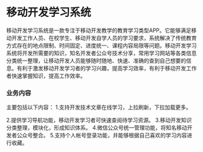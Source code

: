 # 移动开发学习系统
移动开发学习系统是一款专注于移动开发教学的教育学习类型APP。它能够满足移动开发工作人员、在校学生、移动开发自学人员的学习要求，系统解决了传统教育方式存在的地点限制、时间固定、进度统一、课程内容局限等问题。移动开发学习系统将开发所需要的知识，知名开发者公众号技术分享，常用学习网站等各类信息分类统一整理，让移动开发人员能够随时随地、快速、准确的查到自己想要的信息。有利于激发移动开发学习者的学习兴趣，提高学习效率，有利于移动开发工作者快速掌握知识，提高工作效率。
### 业务内容
主要包括以下内容：
1.支持开发技术文章在线学习，上拉刷新，下拉加载更多。  

2.提供学习导航功能，移动开发学习者可快速查阅待学习资源。
3.移动开发知识分类整理，模块化，形成知识体系。
4.微信公众号统一管理功能，将知名移动开发者公众号整合。
5.支持个人帐号登录功能，并能够根据自己喜欢的学习内容进行收藏。

